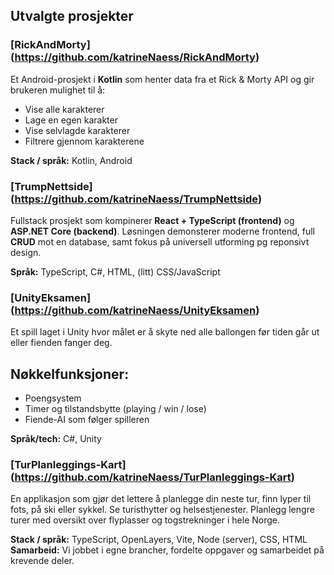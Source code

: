 ## Utvalgte prosjekter

### [RickAndMorty] (https://github.com/katrineNaess/RickAndMorty)

Et Android-prosjekt i **Kotlin** som henter data fra et Rick & Morty API og gir brukeren mulighet til å:

- Vise alle karakterer
- Lage en egen karakter
- Vise selvlagde karakterer
- Filtrere gjennom karakterene

**Stack / språk:** Kotlin, Android

### [TrumpNettside] (https://github.com/katrineNaess/TrumpNettside)

Fullstack prosjekt som kompinerer **React + TypeScript (frontend)** og **ASP.NET Core (backend)**.
Løsningen demonsterer moderne frontend, full **CRUD** mot en database, samt fokus på universell utforming pg reponsivt design.

**Språk:** TypeScript, C#, HTML, (litt) CSS/JavaScript

### [UnityEksamen] (https://github.com/katrineNaess/UnityEksamen)

Et spill laget i Unity hvor målet er å skyte ned alle ballongen før tiden går ut eller fienden fanger deg.

## Nøkkelfunksjoner:

- Poengsystem
- Timer og tilstandsbytte (playing / win / lose)
- Fiende-AI som følger spilleren

**Språk/tech:** C#, Unity

### [TurPlanleggings-Kart] (https://github.com/katrineNaess/TurPlanleggings-Kart)

En applikasjon som gjør det lettere å planlegge din neste tur, finn lyper til fots, på ski eller sykkel. Se turisthytter og helsestjenester. Planlegg lengre turer med oversikt over flyplasser og togstrekninger i hele Norge.

**Stack / språk:** TypeScript, OpenLayers, Vite, Node (server), CSS, HTML
**Samarbeid:** Vi jobbet i egne brancher, fordelte oppgaver og samarbeidet på krevende deler.
